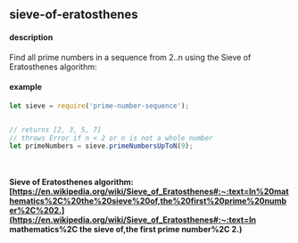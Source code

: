 ## sieve-of-eratosthenes

#### description

Find all prime numbers in a sequence from 2..n using the Sieve of Eratosthenes algorithm:



#### example

```javascript
let sieve = require('prime-number-sequence');


// returns [2, 3, 5, 7]
// throws Error if n < 2 or n is not a whole number
let primeNumbers = sieve.primeNumbersUpToN(9);




```



#### Sieve of Eratosthenes algorithm: [https://en.wikipedia.org/wiki/Sieve_of_Eratosthenes#:~:text=In%20mathematics%2C%20the%20sieve%20of,the%20first%20prime%20number%2C%202.](https://en.wikipedia.org/wiki/Sieve_of_Eratosthenes#:~:text=In mathematics%2C the sieve of,the first prime number%2C 2.)

